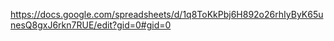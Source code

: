 https://docs.google.com/spreadsheets/d/1q8ToKkPbj6H892o26rhIyByK65unesQ8gxJ6rkn7RUE/edit?gid=0#gid=0
